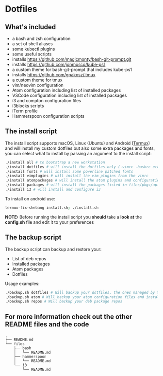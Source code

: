 # Dotfiles

## What's included

- a bash and zsh configuration
- a set of shell aliases
- some kubectl plugins
- some useful scripts
- installs https://github.com/magicmonty/bash-git-prompt.git
- installs https://github.com/jonmosco/kube-ps1
- a custom theme for bash-git-prompt that includes kube-ps1
- installs https://github.com/gpakosz/.tmux
- a custom theme for tmux
- vim/neovim configuration
- Atom configuration including list of installed packages
- VSCode configuration including list of installed packages
- i3 and compton configuration files
- i3blocks scripts
- iTerm profile
- Hammerspoon configuration scripts

## The install script

The install script supports macOS, Linux (Ubuntu) and Android ([Termux](https://termux.com)) and will install my custom dotfiles but also some extra packages and fonts, you can select what to install by passing an argument to the install script:

```sh
./install all # to bootstrap a new workstation
./install dotfiles # will install the dotfiles only (.vimrc .bashrc etc...)
./install fonts # will install some powerline patched fonts
./install vimplugins # will install the vim plugins from the vimrc
./install atompackages # will install the atom plugins and configuration
./install packages # will install the packages listed in files/pkgs/apt.lst (or brew.lst and cask.lst if running on macOS)
./install i3 # will install and configure i3
```

To install on android use:

```sh
termux-fix-shebang install.sh; ./install.sh
```

**NOTE:** Before running the install script you **should** take a **look at** the **config.sh** file and edit it to your preferences

## The backup script

The backup script can backup and restore your:

- List of deb repos
- Installed packages
- Atom packages
- Dotfiles

Usage examples:

```sh
./backup.sh dotfiles # Will backup your dotfiles, the ones managed by the install.sh script
./backup.sh atom # Will backup your atom configuration files and installed package list
./backup.sh repos # Will backup your deb package repos
```

## For more information check out the other README files and the code

```console
.
├── README.md
└── files
    ├── bash
    │   └── README.md
    ├── hammerspoon
    │   └── README.md
    └── i3
        └── README.md
```
